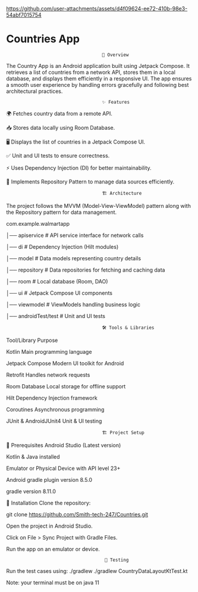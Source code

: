 

https://github.com/user-attachments/assets/d4f09624-ee72-410b-98e3-54abf7015754

# Countries App


                                        📌 Overview
The Country App is an Android application built using Jetpack Compose. It retrieves a list of countries from a network API, stores them in a local database, and displays them efficiently in a responsive UI. The app ensures a smooth user experience by handling errors gracefully and following best architectural practices.

                                        ✨ Features
🌍 Fetches country data from a remote API. 

📥 Stores data locally using Room Database.

🖥 Displays the list of countries in a Jetpack Compose UI. 

✅ Unit and UI tests to ensure correctness. 

⚡ Uses Dependency Injection (DI) for better maintainability.

🔄 Implements Repository Pattern to manage data sources efficiently.

                                        🏗 Architecture

The project follows the MVVM (Model-View-ViewModel) pattern along with the Repository pattern for data management.

com.example.walmartapp

│── apiservice            # API service interface for network calls

│── di                    # Dependency Injection (Hilt modules)

│── model                 # Data models representing country details

│── repository            # Data repositories for fetching and caching data

│── room                  # Local database (Room, DAO)

│── ui                    # Jetpack Compose UI components

│── viewmodel             # ViewModels handling business logic

│── androidTest/test       # Unit and UI tests


                                        🛠 Tools & Libraries
Tool/Library	Purpose

Kotlin	Main programming language

Jetpack Compose	Modern UI toolkit for Android

Retrofit	Handles network requests

Room Database	Local storage for offline support

Hilt	Dependency Injection framework

Coroutines	Asynchronous programming

JUnit & AndroidJUnit4	Unit & UI testing


                                        🏗 Project Setup

🔧 Prerequisites
Android Studio (Latest version)

Kotlin & Java installed

Emulator or Physical Device with API level 23+

Android gradle plugin version 8.5.0

gradle version 8.11.0
               
🚀 Installation
Clone the repository:

git clone https://github.com/Smith-tech-247/Countries.git

Open the project in Android Studio.

Click on File > Sync Project with Gradle Files.

Run the app on an emulator or device.

                                         🔬 Testing
                                         
Run the test cases using: ./gradlew ./gradlew CountryDataLayoutKtTest.kt

Note: your terminal must be on java 11





